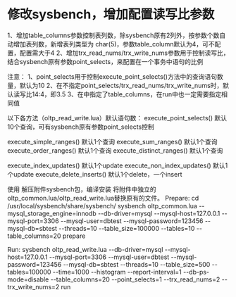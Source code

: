 # 修改sysbench，增加配置读写比参数 
1、增加table_columns参数控制表列数，除sysbench原有2列外，按参数个数自动增加表列数，新增表列类型为 char(5)，参数table_column默认为4，可不配置，配置需大于4
2、增加trx_read_nums/trx_write_nums参数用于控制读写比，结合sysbench原有参数point_selects，来配置在一个事务中语句的比例
 
注意：
1、point_selects用于控制execute_point_selects()方法中的查询语句数量，默认为10
2、在不指定point_selects/trx_read_nums/trx_write_nums时，默认读写比14:4，即3.5
3、在中指定了table_columns，在run中也一定需要指定相同值
 
以下各方法（oltp_read_write.lua）默认语句数：
execute_point_selects()     默认10个查询，可有sysbench原有参数point_selects控制
 
execute_simple_ranges()     默认1个查询
execute_sum_ranges()        默认1个查询
execute_order_ranges()      默认1个查询
execute_distinct_ranges()   默认1个查询
 
execute_index_updates()     默认1个update
execute_non_index_updates() 默认1个update
execute_delete_inserts()    默认1个delete，一个insert
 
 
使用
解压附件sysbench包，编译安装
将附件中独立的oltp_common.lua/oltp_read_write.lua替换原有的文件。
Prepare:
cd /usr/local/sysbench/share/sysbench/
sysbench oltp_common.lua --mysql_storage_engine=innodb --db-driver=mysql --mysql-host=127.0.0.1 --mysql-port=3306 --mysql-user=dbtest --mysql-password=123456 --mysql-db=sbtest --threads=10 --table_size=100000 --tables=10 --table_columns=20  prepare
 
Run:
sysbench oltp_read_write.lua --db-driver=mysql --mysql-host=127.0.0.1 --mysql-port=3306 --mysql-user=dbtest --mysql-password=123456 --mysql-db=sbtest --threads=10 --table_size=500 --tables=100000 --time=1000 --histogram --report-interval=1 --db-ps-mode=disable --table_columns=20 --point_selects=1 --trx_read_nums=2 --trx_write_nums=2 run
